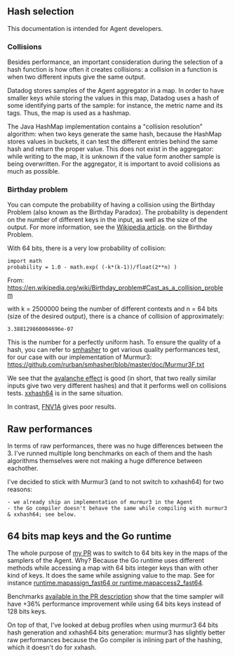 ## Hash selection

This documentation is intended for Agent developers.

### Collisions

Besides performance, an important consideration during the selection of a hash function is
how often it creates collisions: a collision in a function is when two different
inputs give the same output.

Datadog stores samples of the Agent aggregator in a map. In order to have smaller keys
while storing the values in this map, Datadog uses a hash of some identifying parts
of the sample: for instance, the metric name and its tags.
Thus, the map is used as a hashmap.

The Java HashMap implementation contains a "collision resolution" algorithm: when
two keys generate the same hash, because the HashMap stores values in buckets, it
can test the different entries behind the same hash and return the proper value.
This does not exist in the aggregator: while writing to the map, it is unknown if
the value form another sample is being overwritten. For the aggregator, it is important
to avoid collisions as much as possible.


### Birthday problem

You can compute the probability of having a collision using the Birthday Problem
(also known as the Birthday Paradox). The probability is dependent on the number
of different keys in the input, as well as the size of the output. For more
information, see the [Wikipedia article](https://en.wikipedia.org/wiki/Birthday_problem).
on the Birthday Problem.

With 64 bits, there is a very low probability of collision:

```
import math
probability = 1.0 - math.exp( (-k*(k-1))/float(2**n) )
```
From: https://en.wikipedia.org/wiki/Birthday_problem#Cast_as_a_collision_problem

with k = 2500000 being the number of different contexts and n = 64 bits (size of
the desired output), there is a chance of collision of approximately:

    3.388129860004696e-07

This is the number for a perfectly uniform hash. To ensure the quality of a hash,
you can refer to [smhasher](https://github.com/rurban/smhasher) to get various
quality performances test, for our case with our implementation
of Murmur3: https://github.com/rurban/smhasher/blob/master/doc/Murmur3F.txt

We see that the [avalanche effect](https://en.wikipedia.org/wiki/Avalanche_effect) is good
(in short, that two really similar inputs give two very different hashes) and
that it performs well on collisions tests. [xxhash64](https://github.com/rurban/smhasher/blob/master/doc/xxHash64.txt) is in the same situation.

In contrast, [FNV1A](https://github.com/rurban/smhasher/blob/master/doc/FNV1a.txt)
gives poor results.

## Raw performances

In terms of raw performances, there was no huge differences between the 3. I've
runned multiple long benchmarks on each of them and the hash algorithms themselves
were not making a huge difference between eachother.

I've decided to stick with Murmur3 (and to not switch to xxhash64) for two reasons:

    - we already ship an implementation of murmur3 in the Agent
    - the Go compiler doesn't behave the same while compiling with murmur3 & xxhash64; see below.

## 64 bits map keys and the Go runtime

The whole purpose of [my PR](https://github.com/DataDog/datadog-agent/pull/5209)
was to switch to 64 bits key in the maps of the samplers of the Agent. Why? Because
the Go runtime uses different methods while accessing a map with 64 bits integer keys
than with other kind of keys. It does the same while assigning value to the map.
See for instance
[runtime.mapassign_fast64 or runtime.mapaccess2_fast64](https://golang.org/src/runtime/map_fast64.go).

Benchmarks [available in the PR description](https://github.com/DataDog/datadog-agent/pull/5209)
show that the time sampler will have +36% performance improvement while using
64 bits keys instead of 128 bits keys.

On top of that, I've looked at debug profiles when using murmur3 64 bits hash
generation and xxhash64 bits generation: murmur3 has slightly better raw
performances because the Go compiler is inlining part of the hashing, which it
doesn't do for xxhash.
